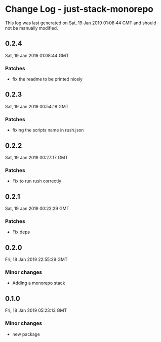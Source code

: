 # Change Log - just-stack-monorepo

This log was last generated on Sat, 19 Jan 2019 01:08:44 GMT and should not be manually modified.

## 0.2.4
Sat, 19 Jan 2019 01:08:44 GMT

### Patches

- fix the readme to be printed nicely

## 0.2.3
Sat, 19 Jan 2019 00:54:18 GMT

### Patches

- fixing the scripts name in rush.json

## 0.2.2
Sat, 19 Jan 2019 00:27:17 GMT

### Patches

- Fix to run rush correctly

## 0.2.1
Sat, 19 Jan 2019 00:22:29 GMT

### Patches

- Fix deps

## 0.2.0
Fri, 18 Jan 2019 22:55:29 GMT

### Minor changes

- Adding a monorepo stack

## 0.1.0
Fri, 18 Jan 2019 05:23:13 GMT

### Minor changes

- new package

